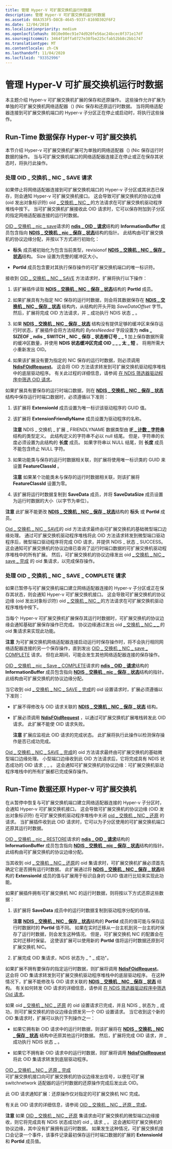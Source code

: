 ```yaml
---
title: 管理 Hyper-V 可扩展交换机运行时数据
description: 管理 Hyper-V 可扩展交换机运行时数据
ms.assetid: 08A353F5-D8CB-4645-9337-8169D302F6F2
ms.date: 12/04/2018
ms.localizationpriority: medium
ms.openlocfilehash: 8010e00ec91e74d920fe56ac24bcec0f371e17df
ms.sourcegitcommit: 3464f10ffa0727e38fbe225cfab52bb8c2bb1747
ms.translationtype: MT
ms.contentlocale: zh-CN
ms.lasthandoff: 11/04/2020
ms.locfileid: "93352996"
---
```

# <a name="managing-hyper-v-extensible-switch-run-time-data"></a>管理 Hyper-V 可扩展交换机运行时数据

本主题介绍 Hyper-v 可扩展交换机扩展的保存和还原操作。 这些操作允许扩展为单独的可扩展交换机网络适配器（)  (Nic 保存和还原运行时数据。 当将网络适配器连接到可扩展交换机端口的 Hyper-v 子分区正在停止或启动时，将执行这些操作。

## <a name="saving-hyper-v-extensible-switch-run-time-data"></a>Run-Time 数据保存 Hyper-v 可扩展交换机

本节介绍 Hyper-v 可扩展交换机扩展可为单独的网络适配器（)  (Nic 保存运行时数据的操作。 当与可扩展交换机端口的网络适配器连接正在停止或正在保存其状态时，将执行此操作。

### <a name="handling-the-oid_switch_nic_save-request"></a>处理 OID \_ 交换机 \_ NIC \_ SAVE 请求

如果停止将网络适配器连接到可扩展交换机端口的 Hyper-v 子分区或其状态已保存，则会通知 Hyper-v 可扩展交换机接口。 这会导致可扩展交换机的协议边缘 (oid 发出对象标识符) oid [ \_ 交换机 \_ NIC \_ ](./oid-switch-nic-save.md) 的方法请求在可扩展交换机驱动程序堆栈中按下。 当可扩展交换机扩展接收此 OID 请求时，它可以保存附加到子分区的指定网络适配器连接的运行时数据。

[OID \_ 交换机 \_ nic \_ save](./oid-switch-nic-save.md)请求的 [**ndis \_ OID \_ 请求**](/windows-hardware/drivers/ddi/ndis/ns-ndis-_ndis_oid_request)结构的 **InformationBuffer** 成员包含指向 [**NDIS \_ 交换机 \_ nic \_ 保存 \_ 状态**](/windows-hardware/drivers/ddi/ntddndis/ns-ntddndis-_ndis_switch_nic_save_state)结构的指针。 此结构由可扩展交换机的协议边缘分配，并按以下方式进行初始化：

-   **标头** 成员被初始化为包含当前类型，revisionof [**NDIS \_ 交换机 \_ NIC \_ 保存 \_ 状态**](/windows-hardware/drivers/ddi/ntddndis/ns-ntddndis-_ndis_switch_nic_save_state)结构。 Size 设置为完整的缓冲区大小。

-   **PortId** 成员包含要对其执行保存操作的可扩展交换机端口的唯一标识符。

接收到 [OID \_ 交换机 \_ NIC \_ SAVE](./oid-switch-nic-save.md) 方法请求时，扩展将执行以下操作：

1.  该扩展插件读取 [**NDIS \_ 交换机 \_ NIC \_ 保存 \_ 状态**](/windows-hardware/drivers/ddi/ntddndis/ns-ntddndis-_ndis_switch_nic_save_state)结构的 **PortId** 成员。

2.  如果扩展具有为指定 NIC 保存的运行时数据，则会将其数据保存在 [**NDIS \_ 交换机 \_ NIC \_ 保存 \_ 状态**](/windows-hardware/drivers/ddi/ntddndis/ns-ntddndis-_ndis_switch_nic_save_state) 结构内，从结构的开头开始 *SaveDataOffset* 字节。 然后，扩展将完成 OID 方法请求，并 \_ 成功执行 NDIS 状态 \_ 。

3.  如果 [**NDIS \_ 交换机 \_ NIC \_ 保存 \_ 状态**](/windows-hardware/drivers/ddi/ntddndis/ns-ntddndis-_ndis_switch_nic_save_state) 结构没有提供足够的缓冲区来保存运行时状态，扩展插件会将方法结构的 *BytesNeeded* 字段设置为 **ndis \_ SIZEOF \_ ndis \_ SWITCH \_ NIC \_ 保存 \_ 状态修订号 \_ \_ 1** 加上保存数据所需的缓冲区数量，并使用 **NDIS 状态缓冲区完成 OID \_ \_ \_ 太 \_ 短** 。 将用所需大小重新发出 OID。

4.  如果该扩展没有要为指定的 NIC 保存的运行时数据，则必须调用 [**NdisFOidRequest**](/windows-hardware/drivers/ddi/ndis/nf-ndis-ndisfoidrequest)。 这会将 OID 方法请求转发到可扩展交换机驱动程序堆栈中的底层驱动程序。 有关此过程的详细信息，请参阅 [在 NDIS 筛选器驱动程序中筛选 OID 请求](filtering-oid-requests-in-an-ndis-filter-driver.md)。

如果扩展具有要保存的运行时端口数据，则在 [**NDIS \_ 交换机 \_ NIC \_ 保存 \_ 状态**](/windows-hardware/drivers/ddi/ntddndis/ns-ntddndis-_ndis_switch_nic_save_state) 结构中保存运行时端口数据时，必须遵循以下准则：

1.  该扩展将 **ExtensionId** 成员设置为唯一标识该驱动程序的 GUID 值。
2.  该扩展将 **ExtensionFriendlyName** 成员设置为驱动程序的名称。

    **注意**  NDIS \_ 交换机 \_ 扩展 \_ FRIENDLYNAME 数据类型由 [**IF \_ 计数 \_ 字符串**](/windows/win32/api/ifdef/ns-ifdef-if_counted_string_lh) 结构的类型定义。 此结构定义的字符串不必以 null 结尾。 但是，字符串的长度必须设置为此结构的 **长度** 成员。 如果字符串以 NULL 结尾，则 **长度** 成员不能包含终止 NULL 字符。     

3.  如果功能类与保存的运行时数据相关联，则扩展将使用唯一标识类的 GUID 来设置 **FeatureClassId** 。

    **注意**  如果某个功能类未与保存的运行时数据相关联，则该扩展将 **FeatureClassId** 设置为零。     

4.  该扩展将运行时数据复制到 **SaveData** 成员，并将 **SaveDataSize** 成员设置为运行时数据的大小（以字节为单位）。

**注意** 此扩展不能更改 [**NDIS \_ 交换机 \_ NIC \_ 保存 \_ 状态**](/windows-hardware/drivers/ddi/ntddndis/ns-ntddndis-_ndis_switch_nic_save_state)结构的 **标头** 或 **PortId** 成员。 

[Oid \_ 交换机 \_ NIC \_ SAVE](./oid-switch-nic-save.md)的 oid 方法请求最终由可扩展交换机的基础微型端口边缘处理。 通过可扩展交换机驱动程序堆栈将此 OID 方法请求转发到微型端口驱动程序后，微型端口驱动程序将完成 OID 请求，并提供 NDIS \_ 状态 \_ SUCCESS。 这会通知可扩展交换机的协议边缘已查询了运行时端口数据的可扩展交换机驱动程序堆栈中的所有扩展。 然后，可扩展交换机的协议边缘发出 oid [ \_ 交换机 \_ NIC \_ save \_ 完成](./oid-switch-nic-save-complete.md) 的 oid 集请求，以完成保存操作。

### <a name="handling-the-oid_switch_nic_save_complete-request"></a>处理 OID \_ 交换机 \_ NIC \_ SAVE \_ COMPLETE 请求

如果已暂停与可扩展交换机端口建立网络适配器连接的 Hyper-v 子分区或正在保存其状态，则会通知 Hyper-v 可扩展交换机接口。 这会导致可扩展交换机的协议边缘 (oid 发出对象标识符) oid [ \_ 交换机 \_ NIC \_ ](./oid-switch-nic-save.md) 的方法请求在可扩展交换机驱动程序堆栈中按下。

当每个 Hyper-v 可扩展交换机扩展保存其运行时数据时，可扩展交换机的协议边缘会通知基础扩展保存操作已完成。 协议边缘通过发出 oid [ \_ 交换机 \_ NIC \_ \_ ](./oid-switch-nic-save-complete.md) 的 oid 集请求来实现此功能。

**注意**  为可扩展交换机网络适配器连接启动运行时保存操作时，将不会执行相同网络适配器连接的另一个保存操作，直到发出 [OID \_ 交换机 \_ NIC \_ save \_ COMPLETE](./oid-switch-nic-save-complete.md) 请求。 但在此期间，可能会发生其他网络适配器连接的保存操作。 

[OID \_ 交换机 \_ nic \_ Save \_ COMPLETE](./oid-switch-nic-save-complete.md)请求的 [**ndis \_ OID \_ 请求**](/windows-hardware/drivers/ddi/ndis/ns-ndis-_ndis_oid_request)结构的 **InformationBuffer** 成员包含指向 [**NDIS \_ 交换机 \_ nic \_ 保存 \_ 状态**](/windows-hardware/drivers/ddi/ntddndis/ns-ntddndis-_ndis_switch_nic_save_state)结构的指针。 此结构由可扩展交换机的协议边缘分配。

当它收到 oid [ \_ 交换机 \_ NIC \_ SAVE \_ 完成](./oid-switch-nic-save-complete.md)的 oid 设置请求时，扩展必须遵循以下准则：

-   扩展不得修改与 OID 请求关联的 [**NDIS \_ 交换机 \_ NIC \_ 保存 \_ 状态**](/windows-hardware/drivers/ddi/ntddndis/ns-ntddndis-_ndis_switch_nic_save_state) 结构。

-   扩展必须调用 [**NdisFOidRequest**](/windows-hardware/drivers/ddi/ndis/nf-ndis-ndisfoidrequest) ，以通过可扩展交换机扩展堆栈转发此 OID 请求。 此扩展不能使 OID 请求失败。

    **注意**  扩展应监视此 OID 请求的完成状态。 此扩展将执行此操作以检测保存操作是否已成功完成。     

[Oid \_ 交换机 \_ NIC \_ SAVE \_ 完成](./oid-switch-nic-save-complete.md)的 oid 方法请求最终由可扩展交换机的基础微型端口边缘处理。 小型端口边缘收到此 OID 方法请求后，它将完成具有 NDIS 状态成功的 OID 请求 \_ \_ 。 这会通知可扩展交换机的协议边缘：可扩展交换机驱动程序堆栈中的所有扩展都已完成保存操作。

## <a name="restoring-hyper-v-extensible-switch-run-time-data"></a>Run-Time 数据还原 Hyper-v 可扩展交换机

在从暂停中恢复与可扩展交换机端口建立网络适配器连接的 Hyper-v 子分区时，会通知 Hyper-v 可扩展交换机接口。 这会导致可扩展交换机的协议边缘 (OID 发出对象标识符) 在可扩展交换机驱动程序堆栈中关闭 [oid \_ 交换机 \_ NIC \_ 还原](./oid-switch-nic-restore.md) 的请求。 当扩展插件收到此 OID 请求时，它可以为子分区使用的可扩展交换机端口还原其运行时数据。

[OID \_ 交换机 \_ nic \_ RESTORE](./oid-switch-nic-save.md)请求的 [**ndis \_ OID \_ 请求**](/windows-hardware/drivers/ddi/ndis/ns-ndis-_ndis_oid_request)结构的 **InformationBuffer** 成员包含指向 [**NDIS \_ 交换机 \_ nic \_ 保存 \_ 状态**](/windows-hardware/drivers/ddi/ntddndis/ns-ntddndis-_ndis_switch_nic_save_state)结构的指针。 此结构由可扩展交换机的协议边缘分配。

当其收到 oid [ \_ 交换机 \_ NIC \_ 还原](./oid-switch-nic-restore.md)的 oid 集请求时，可扩展交换机扩展必须首先确定它是否拥有运行时数据。 此扩展通过将 [**NDIS \_ 交换机 \_ NIC \_ 保存 \_ 状态**](/windows-hardware/drivers/ddi/ntddndis/ns-ntddndis-_ndis_switch_nic_save_state)结构的 **ExtensionId** 成员的值与扩展用于标识自身的 GUID 值进行比较来实现此功能。

如果扩展插件拥有可扩展交换机 NIC 的运行时数据，则将按以下方式还原这些数据：

1.  该扩展将 **SaveData** 成员中的运行时数据复制到驱动程序分配的存储。

    **注意** [**NDIS \_ 交换机 \_ NIC \_ 保存 \_ 状态**](/windows-hardware/drivers/ddi/ntddndis/ns-ntddndis-_ndis_switch_nic_save_state)结构的 **PortId** 成员的值可能与保存运行时数据时的 **PortId** 值不同。 如果在实时迁移从一台主机到另一台主机时保存了运行时数据，则会发生这种情况。 但是，可扩展交换机 NIC 的配置会在实时迁移时保留。 这使该扩展可以使用新的 **PortId** 值将运行时数据还原到可扩展交换机 NIC。     

2.  扩展完成 OID 集请求，NDIS 状态为 \_ " \_ 成功"。

如果扩展不拥有要保存的指定运行时数据，则扩展将调用 [**NdisFOidRequest**](/windows-hardware/drivers/ddi/ndis/nf-ndis-ndisfoidrequest)。 这会将 OID 集请求转发到可扩展交换机驱动程序堆栈中的底层驱动程序。 在这种情况下，扩展不能修改与 OID 请求关联的 [**NDIS \_ 交换机 \_ NIC \_ 保存 \_ 状态**](/windows-hardware/drivers/ddi/ntddndis/ns-ntddndis-_ndis_switch_nic_save_state) 结构。 有关如何转发 OID 请求的详细信息，请参阅 [在 NDIS 筛选器驱动程序中筛选 Oid 请求](filtering-oid-requests-in-an-ndis-filter-driver.md)。

如果 oid [ \_ 交换机 \_ NIC \_ 还原](./oid-switch-nic-restore.md) 的 oid 设置请求已完成，并且 NDIS \_ 状态为 \_ 成功，则可扩展交换机的协议边缘会颁发另一个 OID 设置请求。 当它收到这个新的 OID 集请求时，扩展可以执行下列操作之一：

-   如果它拥有新 OID 请求中的运行时数据，则该扩展将在 [**NDIS \_ 交换机 \_ NIC \_ 保存 \_ 状态**](/windows-hardware/drivers/ddi/ntddndis/ns-ntddndis-_ndis_switch_nic_save_state) 结构中还原其他运行时数据。 然后，扩展将完成 OID 请求，并 \_ 成功执行 NDIS 状态 \_ 。

-   如果它不拥有新 OID 请求中的运行时数据，则扩展将调用 [**NdisFOidRequest**](/windows-hardware/drivers/ddi/ndis/nf-ndis-ndisfoidrequest) 将此 OID 集请求转发到底层驱动程序。

<a href="" id="oid-switch-nic-restore-complete"></a>[OID \_ 交换机 \_ NIC \_ 还原 \_ 完成](./oid-switch-nic-restore-complete.md)  
可扩展交换机接口向可扩展交换机的协议边缘发出信号，以便在可扩展 switchnetwork 适配器的运行时数据的还原操作完成后发出此 OID。

此 OID 请求通知扩展：还原操作仅对指定的可扩展交换机 NIC 完成。

有关此 OID 请求的详细信息，请参阅 [OID \_ 交换机 \_ NIC \_ 还原 \_ 完成](./oid-switch-nic-restore-complete.md)。

**注意**  如果 [OID \_ 交换机 \_ NIC \_ 还原](./oid-switch-nic-restore.md) 集请求由可扩展交换机的微型端口边缘接收，则它将完成具有 NDIS 状态成功的 oid \_ 请求 \_ 。 这会通知可扩展交换机的协议边缘，其中没有扩展拥有运行时数据。 如果发生这种情况，可扩展交换机接口会记录一个事件，该事件记录最初保存运行时端口数据的扩展的 **ExtensionId** 和 **PortId** 成员值。